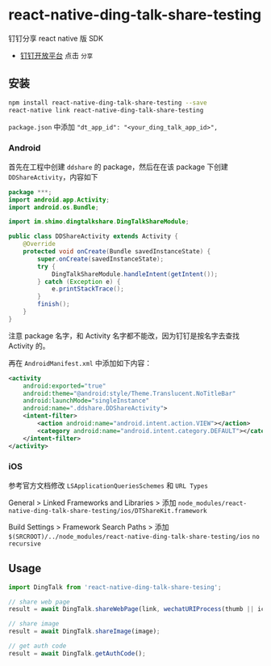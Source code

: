 
# react-native-ding-talk-share-testing

钉钉分享 react native 版 SDK

* [钉钉开放平台](https://open-doc.dingtalk.com/) 点击 `分享`

## 安装

```sh
npm install react-native-ding-talk-share-testing --save
react-native link react-native-ding-talk-share-testing
```

`package.json` 中添加 `"dt_app_id": "<your_ding_talk_app_id>",`

### Android

首先在工程中创建 `ddshare` 的 package，然后在在该 package 下创建 `DDShareActivity`，内容如下

```java
package ***;
import android.app.Activity;
import android.os.Bundle;

import im.shimo.dingtalkshare.DingTalkShareModule;

public class DDShareActivity extends Activity {
    @Override
    protected void onCreate(Bundle savedInstanceState) {
        super.onCreate(savedInstanceState);
        try {
            DingTalkShareModule.handleIntent(getIntent());
        } catch (Exception e) {
            e.printStackTrace();
        }
        finish();
    }
}
```

注意 package 名字，和 Activity 名字都不能改，因为钉钉是按名字去查找 Activity 的。

再在 `AndroidManifest.xml` 中添加如下内容：

```xml
<activity
    android:exported="true"
    android:theme="@android:style/Theme.Translucent.NoTitleBar"
    android:launchMode="singleInstance"
    android:name=".ddshare.DDShareActivity">
    <intent-filter>
        <action android:name="android.intent.action.VIEW"></action>
        <category android:name="android.intent.category.DEFAULT"></category>
    </intent-filter>
</activity>
```

### iOS

参考官方文档修改 `LSApplicationQueriesSchemes` 和 `URL Types`

General > Linked Frameworks and Libraries > 添加 `node_modules/react-native-ding-talk-share-testing/ios/DTShareKit.framework`

Build Settings > Framework Search Paths > 添加 `$(SRCROOT)/../node_modules/react-native-ding-talk-share-testing/ios` `no recursive`

## Usage

```javascript
import DingTalk from 'react-native-ding-talk-share-tesing';

// share web page
result = await DingTalk.shareWebPage(link, wechatURIProcess(thumb || icon), title, content);

// share image
result = await DingTalk.shareImage(image);

// get auth code
result = await DingTalk.getAuthCode();
```
